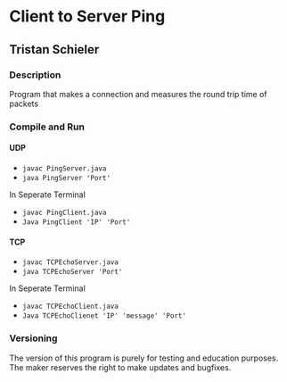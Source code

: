 # Client to Server Ping
## Tristan Schieler

### Description

Program that makes a connection and measures the round trip time of packets

### Compile and Run

#### UDP

* `javac PingServer.java`
* `java PingServer 'Port'`

In Seperate Terminal

* `javac PingClient.java`
* `Java PingClient 'IP' 'Port'`

#### TCP

* `javac TCPEchoServer.java`
* `java TCPEchoServer 'Port'`

In Seperate Terminal

* `javac TCPEchoClient.java`
* `Java TCPEchoClienet 'IP' 'message' 'Port'`

### Versioning
The version of this program is purely for testing and education purposes. The maker reserves the right to make updates and bugfixes.
